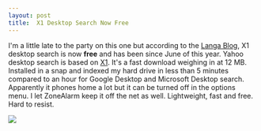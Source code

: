 ```yaml
---
layout: post
title:  X1 Desktop Search Now Free
---
```

I'm a little late to the party on this one but according to the [Langa Blog](http://www.langa.com/blog/2006/10/best-indexed-search-tool-youve-never.htm#links), X1 desktop search is now **free** and has been since June of this year. Yahoo desktop search is based on [X1](http://www.x1.com/download/). It's a fast download weighing in at 12 MB. Installed in a snap and indexed my hard drive in less than 5 minutes compared to an hour for Google Desktop and Microsoft Desktop search. Apparently it phones home a lot but it can be turned off in the options menu. I let ZoneAlarm keep it off the net as well. Lightweight, fast and free. Hard to resist.

![](http://elgan.com/langablog/x1.jpg)
